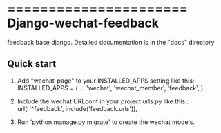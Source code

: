======================
Django-wechat-feedback
======================

feedback base django.
Detailed documentation is in the "docs" directory

Quick start
-----------

1. Add "wechat-page" to your INSTALLED_APPS setting like this::
   INSTALLED_APPS = (
       ...
       'wechat',
       'wechat_member',
       'feedback',
   )

2. Include the wechat URLconf in your project urls.py like this::
   url(r'^feedback', include('feedback.urls')),

5. Run 'python manage.py migrate' to create the wechat models.

